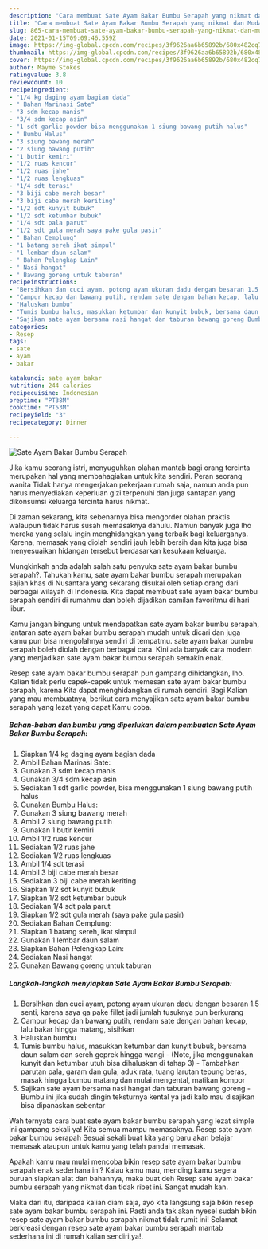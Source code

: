 ```yaml
---
description: "Cara membuat Sate Ayam Bakar Bumbu Serapah yang nikmat dan Mudah Dibuat"
title: "Cara membuat Sate Ayam Bakar Bumbu Serapah yang nikmat dan Mudah Dibuat"
slug: 865-cara-membuat-sate-ayam-bakar-bumbu-serapah-yang-nikmat-dan-mudah-dibuat
date: 2021-01-15T09:09:46.559Z
image: https://img-global.cpcdn.com/recipes/3f9626aa6b65892b/680x482cq70/sate-ayam-bakar-bumbu-serapah-foto-resep-utama.jpg
thumbnail: https://img-global.cpcdn.com/recipes/3f9626aa6b65892b/680x482cq70/sate-ayam-bakar-bumbu-serapah-foto-resep-utama.jpg
cover: https://img-global.cpcdn.com/recipes/3f9626aa6b65892b/680x482cq70/sate-ayam-bakar-bumbu-serapah-foto-resep-utama.jpg
author: Mayme Stokes
ratingvalue: 3.8
reviewcount: 10
recipeingredient:
- "1/4 kg daging ayam bagian dada"
- " Bahan Marinasi Sate"
- "3 sdm kecap manis"
- "3/4 sdm kecap asin"
- "1 sdt garlic powder bisa menggunakan 1 siung bawang putih halus"
- " Bumbu Halus"
- "3 siung bawang merah"
- "2 siung bawang putih"
- "1 butir kemiri"
- "1/2 ruas kencur"
- "1/2 ruas jahe"
- "1/2 ruas lengkuas"
- "1/4 sdt terasi"
- "3 biji cabe merah besar"
- "3 biji cabe merah keriting"
- "1/2 sdt kunyit bubuk"
- "1/2 sdt ketumbar bubuk"
- "1/4 sdt pala parut"
- "1/2 sdt gula merah saya pake gula pasir"
- " Bahan Cemplung"
- "1 batang sereh ikat simpul"
- "1 lembar daun salam"
- " Bahan Pelengkap Lain"
- " Nasi hangat"
- " Bawang goreng untuk taburan"
recipeinstructions:
- "Bersihkan dan cuci ayam, potong ayam ukuran dadu dengan besaran 1.5 senti, karena saya ga pake fillet jadi jumlah tusuknya pun berkurang"
- "Campur kecap dan bawang putih, rendam sate dengan bahan kecap, lalu bakar hingga matang, sisihkan"
- "Haluskan bumbu"
- "Tumis bumbu halus, masukkan ketumbar dan kunyit bubuk, bersama daun salam dan sereh geprek hingga wangi (Note, jika menggunakan kunyit dan ketumbar utuh bisa dihaluskan di tahap 3) Tambahkan parutan pala, garam dan gula, aduk rata, tuang larutan tepung beras, masak hingga bumbu matang dan mulai mengental, matikan kompor"
- "Sajikan sate ayam bersama nasi hangat dan taburan bawang goreng Bumbu ini jika sudah dingin teksturnya kental ya jadi kalo mau disajikan bisa dipanaskan sebentar"
categories:
- Resep
tags:
- sate
- ayam
- bakar

katakunci: sate ayam bakar 
nutrition: 244 calories
recipecuisine: Indonesian
preptime: "PT38M"
cooktime: "PT53M"
recipeyield: "3"
recipecategory: Dinner

---
```



![Sate Ayam Bakar Bumbu Serapah](https://img-global.cpcdn.com/recipes/3f9626aa6b65892b/680x482cq70/sate-ayam-bakar-bumbu-serapah-foto-resep-utama.jpg)

Jika kamu seorang istri, menyuguhkan olahan mantab bagi orang tercinta merupakan hal yang membahagiakan untuk kita sendiri. Peran seorang  wanita Tidak hanya mengerjakan pekerjaan rumah saja, namun anda pun harus menyediakan keperluan gizi terpenuhi dan juga santapan yang dikonsumsi keluarga tercinta harus nikmat.

Di zaman  sekarang, kita sebenarnya bisa mengorder olahan praktis walaupun tidak harus susah memasaknya dahulu. Namun banyak juga lho mereka yang selalu ingin menghidangkan yang terbaik bagi keluarganya. Karena, memasak yang diolah sendiri jauh lebih bersih dan kita juga bisa menyesuaikan hidangan tersebut berdasarkan kesukaan keluarga. 



Mungkinkah anda adalah salah satu penyuka sate ayam bakar bumbu serapah?. Tahukah kamu, sate ayam bakar bumbu serapah merupakan sajian khas di Nusantara yang sekarang disukai oleh setiap orang dari berbagai wilayah di Indonesia. Kita dapat membuat sate ayam bakar bumbu serapah sendiri di rumahmu dan boleh dijadikan camilan favoritmu di hari libur.

Kamu jangan bingung untuk mendapatkan sate ayam bakar bumbu serapah, lantaran sate ayam bakar bumbu serapah mudah untuk dicari dan juga kamu pun bisa mengolahnya sendiri di tempatmu. sate ayam bakar bumbu serapah boleh diolah dengan berbagai cara. Kini ada banyak cara modern yang menjadikan sate ayam bakar bumbu serapah semakin enak.

Resep sate ayam bakar bumbu serapah pun gampang dihidangkan, lho. Kalian tidak perlu capek-capek untuk memesan sate ayam bakar bumbu serapah, karena Kita dapat menghidangkan di rumah sendiri. Bagi Kalian yang mau membuatnya, berikut cara menyajikan sate ayam bakar bumbu serapah yang lezat yang dapat Kamu coba.

<!--inarticleads1-->

##### Bahan-bahan dan bumbu yang diperlukan dalam pembuatan Sate Ayam Bakar Bumbu Serapah:

1. Siapkan 1/4 kg daging ayam bagian dada
1. Ambil  Bahan Marinasi Sate:
1. Gunakan 3 sdm kecap manis
1. Gunakan 3/4 sdm kecap asin
1. Sediakan 1 sdt garlic powder, bisa menggunakan 1 siung bawang putih halus
1. Gunakan  Bumbu Halus:
1. Gunakan 3 siung bawang merah
1. Ambil 2 siung bawang putih
1. Gunakan 1 butir kemiri
1. Ambil 1/2 ruas kencur
1. Sediakan 1/2 ruas jahe
1. Sediakan 1/2 ruas lengkuas
1. Ambil 1/4 sdt terasi
1. Ambil 3 biji cabe merah besar
1. Sediakan 3 biji cabe merah keriting
1. Siapkan 1/2 sdt kunyit bubuk
1. Siapkan 1/2 sdt ketumbar bubuk
1. Sediakan 1/4 sdt pala parut
1. Siapkan 1/2 sdt gula merah (saya pake gula pasir)
1. Sediakan  Bahan Cemplung:
1. Siapkan 1 batang sereh, ikat simpul
1. Gunakan 1 lembar daun salam
1. Siapkan  Bahan Pelengkap Lain:
1. Sediakan  Nasi hangat
1. Gunakan  Bawang goreng untuk taburan




<!--inarticleads2-->

##### Langkah-langkah menyiapkan Sate Ayam Bakar Bumbu Serapah:

1. Bersihkan dan cuci ayam, potong ayam ukuran dadu dengan besaran 1.5 senti, karena saya ga pake fillet jadi jumlah tusuknya pun berkurang
1. Campur kecap dan bawang putih, rendam sate dengan bahan kecap, lalu bakar hingga matang, sisihkan
1. Haluskan bumbu
1. Tumis bumbu halus, masukkan ketumbar dan kunyit bubuk, bersama daun salam dan sereh geprek hingga wangi - (Note, jika menggunakan kunyit dan ketumbar utuh bisa dihaluskan di tahap 3) - Tambahkan parutan pala, garam dan gula, aduk rata, tuang larutan tepung beras, masak hingga bumbu matang dan mulai mengental, matikan kompor
1. Sajikan sate ayam bersama nasi hangat dan taburan bawang goreng - Bumbu ini jika sudah dingin teksturnya kental ya jadi kalo mau disajikan bisa dipanaskan sebentar




Wah ternyata cara buat sate ayam bakar bumbu serapah yang lezat simple ini gampang sekali ya! Kita semua mampu memasaknya. Resep sate ayam bakar bumbu serapah Sesuai sekali buat kita yang baru akan belajar memasak ataupun untuk kamu yang telah pandai memasak.

Apakah kamu mau mulai mencoba bikin resep sate ayam bakar bumbu serapah enak sederhana ini? Kalau kamu mau, mending kamu segera buruan siapkan alat dan bahannya, maka buat deh Resep sate ayam bakar bumbu serapah yang nikmat dan tidak ribet ini. Sangat mudah kan. 

Maka dari itu, daripada kalian diam saja, ayo kita langsung saja bikin resep sate ayam bakar bumbu serapah ini. Pasti anda tak akan nyesel sudah bikin resep sate ayam bakar bumbu serapah nikmat tidak rumit ini! Selamat berkreasi dengan resep sate ayam bakar bumbu serapah mantab sederhana ini di rumah kalian sendiri,ya!.

